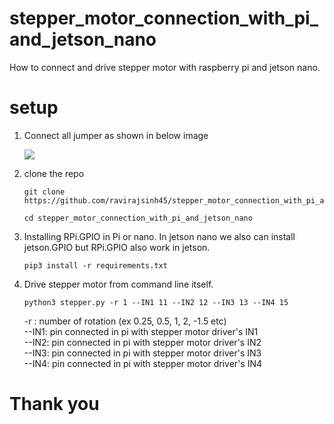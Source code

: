 # stepper_motor_connection_with_pi_and_jetson_nano
How to connect and drive stepper motor with raspberry pi and jetson nano.  


 
# setup

1. Connect all jumper as shown in below image  

    <img src='https://www.electronicshub.org/wp-content/uploads/2018/02/Raspberry-Pi-Stepper-Motor-Control-using-L298N-Circuit-Diagram.jpg'>

2. 
    clone the repo

    ```
    git clone https://github.com/ravirajsinh45/stepper_motor_connection_with_pi_and_jetson_nano.git
    ```
    ```
    cd stepper_motor_connection_with_pi_and_jetson_nano 
    ```
3. Installing RPi.GPIO in Pi or nano. In jetson nano we also can install jetson.GPIO but RPi.GPIO also work in jetson.  

    ```
    pip3 install -r requirements.txt
    ```
4. Drive stepper motor from command line itself. 

    ```
    python3 stepper.py -r 1 --IN1 11 --IN2 12 --IN3 13 --IN4 15 
    ```

    -r : number of rotation (ex 0.25, 0.5, 1, 2, -1.5 etc)  
    --IN1: pin connected in pi with stepper motor driver's IN1  
    --IN2: pin connected in pi with stepper motor driver's IN2  
    --IN3: pin connected in pi with stepper motor driver's IN3  
    --IN4: pin connected in pi with stepper motor driver's IN4  
  
    
    

# Thank you